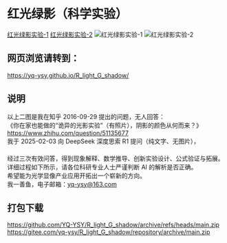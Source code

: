 红光绿影（科学实验）
======

[红光绿影实验-1](https://github.com/YQ-YSY/R_light_G_shadow/blob/main/红光绿影实验-1.jpg)
[红光绿影实验-2](https://github.com/YQ-YSY/R_light_G_shadow/blob/main/红光绿影实验-2.jpg)
![红光绿影实验-1](https://pic3.zhimg.com/3c17d246edef3567cbc977daa6c38a9a_r.jpg)
![红光绿影实验-2](https://pic2.zhimg.com/efd3406121ea1b4c61068ba14f5d94b9_r.jpg)

网页浏览请转到：
------
https://yq-ysy.github.io/R_light_G_shadow/  

说明
------
以上二图是我在知乎 2016-09-29 提出的问题，无人回答：  
《你在家也能做的“诡异的光影实验”（有照片），阴影的颜色从何而来？》  
https://www.zhihu.com/question/51135677  
我于 2025-02-03 向 DeepSeek 深度思索 R1 提问（纯文字、无图片），  
　  
经过三次有效问答，得到现象解释、数学推导、创新实验设计、公式验证与拓展。  
详细过程如下所示，请各位科研专业人士严谨判断 AI 的解析是否正确。  
希望能为光学显像产业应用开拓出一个崭新的方向。  
我一善鱼，电子邮箱：yq-ysy@163.com  

打包下载
------
https://github.com/YQ-YSY/R_light_G_shadow/archive/refs/heads/main.zip  
https://gitee.com/yq-ysy/R_light_G_shadow/repository/archive/main.zip  
　  
